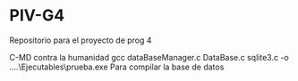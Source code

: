 # PIV-G4
Repositorio para el proyecto de prog 4

C-MD contra la humanidad
gcc dataBaseManager.c DataBase.c sqlite3.c -o ..\..\Ejecutables\prueba.exe Para compilar la base de datos
